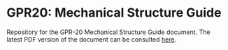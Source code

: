 # GPR20: Mechanical Structure Guide
Repository for the GPR-20 Mechanical Structure Guide document. The latest PDF version of the document can be consulted [here](gpr_20_mechanical_guide.pdf).

